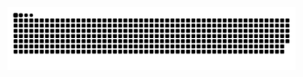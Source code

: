 <picture>
  <source media="(prefers-color-scheme: dark)" srcset="https://raw.githubusercontent.com/daniel-8642/daniel-8642/output/github-contribution-grid-snake-dark.svg">
  <source media="(prefers-color-scheme: light)" srcset="https://raw.githubusercontent.com/daniel-8642/daniel-8642/output/github-contribution-grid-snake.svg">
  <img alt="github contribution grid snake animation" src="https://raw.githubusercontent.com/daniel-8642/daniel-8642/output/github-contribution-grid-snake.svg">
</picture>
